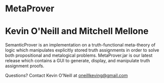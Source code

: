 # MetaProver
# Kevin O'Neill and Mitchell Mellone

SemanticProver is an implementation on a truth-functional meta-theory of logic which manipulates explicitly stored truth assignments in order to solve both propositional and metalogical problems. MetaProver.jar is our latest release which contains a GUI to generate, display, and manipulate truth assignment proofs.

Questions?
Contact Kevin O'Neill at oneillkeving@gmail.com
